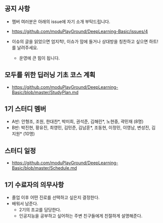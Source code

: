 

## 공지 사항
- 멤버 여러분은 아래의 issue에 자기 소개 부탁드립니다. 
- https://github.com/moduPlayGround/DeepLearning-Basic/issues/4

- 이슈의 글을 읽었으면 엄지척!, 이슈가 맘에 들거나 상대방을 칭찬하고 싶으면 하트! 를 날려주세요.
  - 운영에 큰 힘이 됩니다. 

## 모두를 위한 딥러닝 기초 코스 계획
- https://github.com/moduPlayGround/DeepLearning-Basic/blob/master/StudyPlan.md


## 1기 스터디 멤버
- A반: 안형조, 조원, 한대찬*, 박미희, 권석준, 김해린*, 노현중, 곽민재 (8명)
- B반: 박진현, 황유진, 최영민, 김민준, 김남훈*, 조동현, 이정민, 이영남, 변성진, 김지원* (10명)

## 스터디 일정
- https://github.com/moduPlayGround/DeepLearning-Basic/blob/master/Schedule.md

## 1기 수료자의 의무사항
- 졸업 이후 어떤 진로를 선택하고 싶은지 결정한다.
- 배워서 남준다.
  - 2기의 조교를 담당한다.
  - 인공지능을 공부하고 싶어하는 주변 친구들에게 친절하게 설명해준다. 
